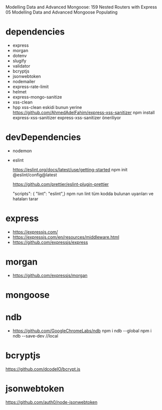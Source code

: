 Modelling Data and Advanced Mongoose: 159 Nested Routers with Express
05 Modelling Data and Advanced Mongoose Populating

# dependencies

- express
- morgan
- dotenv
- slugify
- validator
- bcryptjs
- jsonwebtoken
- nodemailer
- express-rate-limit
- helmet
- express-mongo-sanitize
- xss-clean
- hpp
  xss-clean eskidi bunun yerine
  https://github.com/AhmedAdelFahim/express-xss-sanitizer
  npm install express-xss-sanitizer
  express-xss-sanitizer öneriliyor

# devDependencies

- nodemon

- eslint

  https://eslint.org/docs/latest/use/getting-started
  npm init @eslint/config@latest

  https://github.com/prettier/eslint-plugin-prettier

  "scripts": {
  "lint": "eslint",}
  npm run lint
  tüm kodda bulunan uyarıları ve hataları tarar

# express

- https://expressjs.com/
- https://expressjs.com/en/resources/middleware.html
- https://github.com/expressjs/express

# morgan

- https://github.com/expressjs/morgan

# mongoose

# ndb

- https://github.com/GoogleChromeLabs/ndb
  npm i ndb --global
  npm i ndb --save-dev //local

# bcryptjs

https://github.com/dcodeIO/bcrypt.js

# jsonwebtoken

https://github.com/auth0/node-jsonwebtoken

